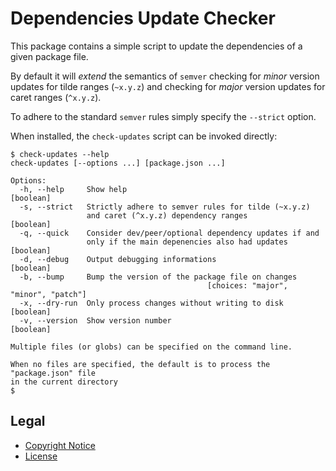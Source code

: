 Dependencies Update Checker
===========================

This package contains a simple script to update the dependencies of a given
package file.

By default it will _extend_ the semantics of `semver` checking for _minor_
version updates for tilde ranges (`~x.y.z`) and checking for _major_ version
updates for caret ranges (`^x.y.z`).

To adhere to the standard `semver` rules simply specify the `--strict` option.

When installed, the `check-updates` script can be invoked directly:

```
$ check-updates --help
check-updates [--options ...] [package.json ...]

Options:
  -h, --help     Show help                                             [boolean]
  -s, --strict   Strictly adhere to semver rules for tilde (~x.y.z)
                 and caret (^x.y.z) dependency ranges                  [boolean]
  -q, --quick    Consider dev/peer/optional dependency updates if and
                 only if the main depenencies also had updates         [boolean]
  -d, --debug    Output debugging informations                         [boolean]
  -b, --bump     Bump the version of the package file on changes
                                            [choices: "major", "minor", "patch"]
  -x, --dry-run  Only process changes without writing to disk          [boolean]
  -v, --version  Show version number                                   [boolean]

Multiple files (or globs) can be specified on the command line.

When no files are specified, the default is to process the "package.json" file
in the current directory
$
```

Legal
-----

* [Copyright Notice](NOTICE.md)
* [License](LICENSE.md)
